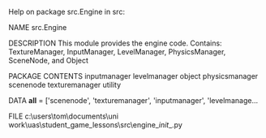 Help on package src.Engine in src:

NAME
    src.Engine

DESCRIPTION
    This module provides the engine code.
    Contains:
    TextureManager, InputManager, LevelManager, PhysicsManager, SceneNode, and Object

PACKAGE CONTENTS
    inputmanager
    levelmanager
    object
    physicsmanager
    scenenode
    texturemanager
    utility

DATA
    __all__ = ['scenenode', 'texturemanager', 'inputmanager', 'levelmanage...

FILE
    c:\users\tom\documents\uni work\uas\student_game_lessons\src\engine\__init__.py


